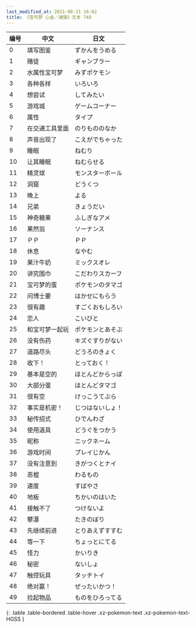```yaml
---
last_modified_at: 2021-08-21 16:02
title: 《宝可梦 心金／魂银》文本 748
---
```

| 编号 | 中文 | 日文 |
| ---- | ---- | ---- |
| 0 | 填写图鉴 | ずかんをうめる |
| 1 | 赌徒 | ギャンブラー |
| 2 | 水属性宝可梦 | みずポケモン |
| 3 | 各种各样 | いろいろ |
| 4 | 想尝试 | してみたい |
| 5 | 游戏城 | ゲームコーナー |
| 6 | 属性 | タイプ |
| 7 | 在交通工具里面 | のりもののなか |
| 8 | 声音出现了 | こえがでちゃった |
| 9 | 睡眠 | ねむり |
| 10 | 让其睡眠 | ねむらせる |
| 11 | 精灵球 | モンスターボール |
| 12 | 洞窟 | どうくつ |
| 13 | 晚上 | よる |
| 14 | 兄弟 | きょうだい |
| 15 | 神奇糖果 | ふしぎなアメ |
| 16 | 果然翁 | ソーナンス |
| 17 | ＰＰ | ＰＰ |
| 18 | 休息 | なやむ |
| 19 | 果汁牛奶 | ミックスオレ |
| 20 | 讲究围巾 | こだわりスカーフ |
| 21 | 宝可梦的蛋 | ポケモンのタマゴ |
| 22 | 问博士要 | はかせにもらう |
| 23 | 很有趣 | すごくおもしろい |
| 24 | 恋人 | こいびと |
| 25 | 和宝可梦一起玩 | ポケモンとあそぶ |
| 26 | 没有伤药 | キズぐすりがない |
| 27 | 道路尽头 | どうろのきょく |
| 28 | 收下！ | とっておく！ |
| 29 | 基本是空的 | ほとんどからっぽ |
| 30 | 大部分蛋 | ほとんどタマゴ |
| 31 | 很有空 | けっこうてぶら |
| 32 | 事实是机密！ | じつはないしょ！ |
| 33 | 秘传招式 | ひでんわざ |
| 34 | 使用道具 | どうぐをつかう |
| 35 | 昵称 | ニックネーム |
| 36 | 游戏时间 | プレイじかん |
| 37 | 没有注意到 | きがつくとナイ |
| 38 | 恶棍 | わるもの |
| 39 | 速度 | すばやさ |
| 40 | 地板 | ちかいのはいた |
| 41 | 接触不了 | つけないよ |
| 42 | 攀瀑 | たきのぼり |
| 43 | 先继续前进 | とりあえずすすむ |
| 44 | 等一下 | ちょっとにてる |
| 45 | 怪力 | かいりき |
| 46 | 秘密 | ないしょ |
| 47 | 触控玩具 | タッチトイ |
| 48 | 绝对赢！ | ぜったいかつ！ |
| 49 | 捡起物品 | ものをひろってる |
{: .table .table-bordered .table-hover .xz-pokemon-text .xz-pokemon-text-HGSS }